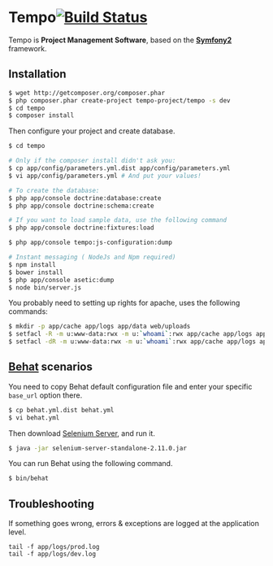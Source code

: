 Tempo[![Build Status](https://secure.travis-ci.org/tempo-project/tempo.png?branch=master)](http://travis-ci.org/tempo-project/tempo)
=============

Tempo is **Project Management Software**, based on the [**Symfony2**](http://symfony.com) framework.

Installation
------------

``` bash
$ wget http://getcomposer.org/composer.phar
$ php composer.phar create-project tempo-project/tempo -s dev
$ cd tempo
$ composer install
```

Then configure your project and create database.

``` bash
$ cd tempo

# Only if the composer install didn't ask you:
$ cp app/config/parameters.yml.dist app/config/parameters.yml
$ vi app/config/parameters.yml # And put your values!

# To create the database:
$ php app/console doctrine:database:create
$ php app/console doctrine:schema:create

# If you want to load sample data, use the following command
$ php app/console doctrine:fixtures:load

$ php app/console tempo:js-configuration:dump

# Instant messaging ( NodeJs and Npm required)
$ npm install
$ bower install
$ php app/console asetic:dump
$ node bin/server.js


```

You probably need to setting up rights for apache, uses the following commands:

```bash
$ mkdir -p app/cache app/logs app/data web/uploads
$ setfacl -R -m u:www-data:rwx -m u:`whoami`:rwx app/cache app/logs app/data web/uploads
$ setfacl -dR -m u:www-data:rwx -m u:`whoami`:rwx app/cache app/logs app/data web/uploads
```

[Behat](http://behat.org) scenarios
-----------------------------------

You need to copy Behat default configuration file and enter your specific ``base_url``
option there.

```bash
$ cp behat.yml.dist behat.yml
$ vi behat.yml
```

Then download [Selenium Server](http://seleniumhq.org/download/), and run it.

```bash
$ java -jar selenium-server-standalone-2.11.0.jar
```

You can run Behat using the following command.

``` bash
$ bin/behat
```

Troubleshooting
---------------

If something goes wrong, errors & exceptions are logged at the application level.

````
tail -f app/logs/prod.log
tail -f app/logs/dev.log
````
